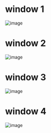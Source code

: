# window 1
![image](https://user-images.githubusercontent.com/86396701/133039014-263041f2-9149-409a-9d2c-1d50223fbf1b.png)

# window 2
![image](https://user-images.githubusercontent.com/86396701/133040235-43071c24-958e-4c85-ba75-0027c11ee1b6.png)

# window 3
![image](https://user-images.githubusercontent.com/86396701/133040655-e3317245-66f0-436c-b040-7d19ca1b16cf.png)

# window 4
![image](https://user-images.githubusercontent.com/86396701/133040731-0b14ed59-0e46-4576-9604-ebbe1248d507.png)


